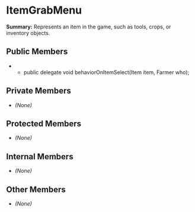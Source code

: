 # ItemGrabMenu

**Summary:** Represents an item in the game, such as tools, crops, or inventory objects.

## Public Members
- - public delegate void behaviorOnItemSelect(Item item, Farmer who);

## Private Members
- *(None)*

## Protected Members
- *(None)*

## Internal Members
- *(None)*

## Other Members
- *(None)*
